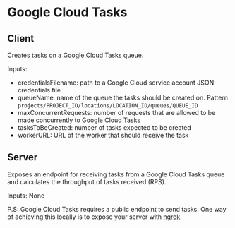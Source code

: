 # Google Cloud Tasks

## Client

Creates tasks on a Google Cloud Tasks queue.

Inputs:

- credentialsFilename: path to a Google Cloud service account JSON credentials file
- queueName: name of the queue the tasks should be created on. Pattern `projects/PROJECT_ID/locations/LOCATION_ID/queues/QUEUE_ID`
- maxConcurrentRequests: number of requests that are allowed to be made concurrently to Google Cloud Tasks
- tasksToBeCreated: number of tasks expected to be created
- workerURL: URL of the worker that should receive the task

## Server

Exposes an endpoint for receiving tasks from a Google Cloud Tasks queue and calculates the throughput of tasks received (RPS).

Inputs: None

P.S: Google Cloud Tasks requires a public endpoint to send tasks. One way of achieving this locally is to expose your server with [ngrok](https://ngrok.com/).